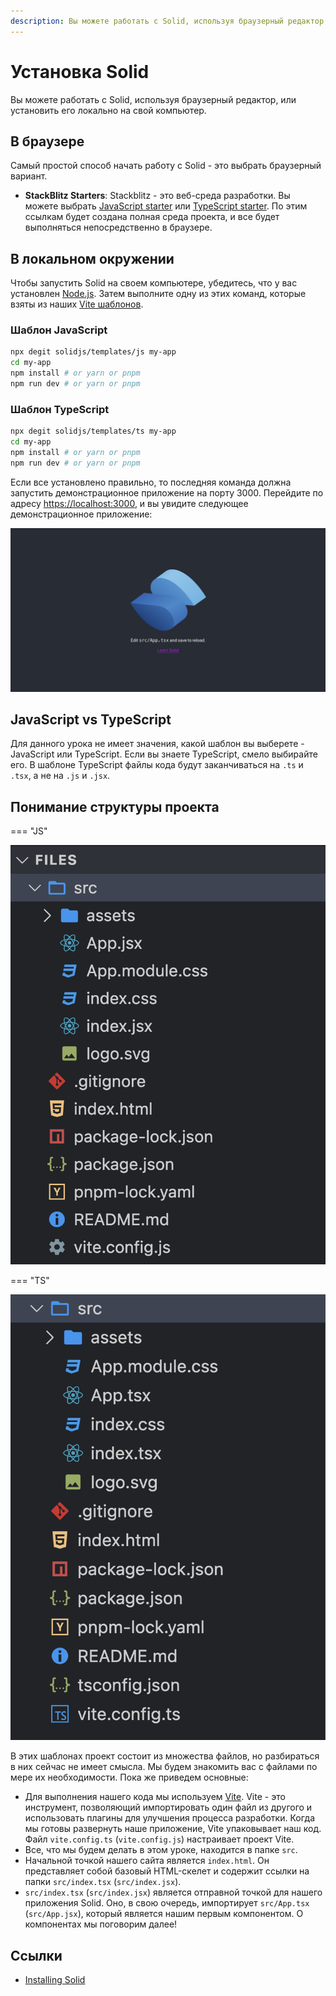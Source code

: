 ```yaml
---
description: Вы можете работать с Solid, используя браузерный редактор, или установить его локально на свой компьютер
---
```


# Установка Solid

Вы можете работать с Solid, используя браузерный редактор, или установить его локально на свой компьютер.

## В браузере

Самый простой способ начать работу с Solid - это выбрать браузерный вариант.

-   **StackBlitz Starters**: Stackblitz - это веб-среда разработки. Вы можете выбрать [JavaScript starter](https://stackblitz.com/github/solidjs/templates/tree/master/js) или [TypeScript starter](https://stackblitz.com/github/solidjs/templates/tree/master/ts). По этим ссылкам будет создана полная среда проекта, и все будет выполняться непосредственно в браузере.

## В локальном окружении

Чтобы запустить Solid на своем компьютере, убедитесь, что у вас установлен [Node.js](https://nodejs.org).
Затем выполните одну из этих команд, которые взяты из наших [Vite шаблонов](https://github.com/solidjs/templates).

### Шаблон JavaScript

```bash
npx degit solidjs/templates/js my-app
cd my-app
npm install # or yarn or pnpm
npm run dev # or yarn or pnpm
```

### Шаблон TypeScript

```bash
npx degit solidjs/templates/ts my-app
cd my-app
npm install # or yarn or pnpm
npm run dev # or yarn or pnpm
```

Если все установлено правильно, то последняя команда должна запустить демонстрационное приложение на порту 3000. Перейдите по адресу [https://localhost:3000](https://localhost:3000), и вы увидите следующее демонстрационное приложение:

![Screenshot of the Solid template running in a browser. There's a Solid logo rotating.](solid-start-app.png)

## JavaScript vs TypeScript

Для данного урока не имеет значения, какой шаблон вы выберете - JavaScript или TypeScript. Если вы знаете TypeScript, смело выбирайте его. В шаблоне TypeScript файлы кода будут заканчиваться на `.ts` и `.tsx`, а не на `.js` и `.jsx`.

## Понимание структуры проекта

=== "JS"

![Снимок экрана браузера файлов в Stackblitz, отображающего все файлы в шаблоне](template-files-js.png)

=== "TS"

![Снимок экрана браузера файлов в Stackblitz, отображающего все файлы в шаблоне TypeScript.](template-files-ts.png)

В этих шаблонах проект состоит из множества файлов, но разбираться в них сейчас не имеет смысла. Мы будем знакомить вас с файлами по мере их необходимости.
Пока же приведем основные:

-   Для выполнения нашего кода мы используем [Vite](https://vitejs.dev/). Vite - это инструмент, позволяющий импортировать один файл из другого и использовать плагины для улучшения процесса разработки. Когда мы готовы развернуть наше приложение, Vite упаковывает наш код.
    Файл `vite.config.ts` (`vite.config.js`) настраивает проект Vite.
-   Все, что мы будем делать в этом уроке, находится в папке `src`.
-   Начальной точкой нашего сайта является `index.html`. Он представляет собой базовый HTML-скелет и содержит ссылки на папки `src/index.tsx` (`src/index.jsx`).
-   `src/index.tsx` (`src/index.jsx`) является отправной точкой для нашего приложения Solid.
    Оно, в свою очередь, импортирует `src/App.tsx` (`src/App.jsx`), который является нашим первым компонентом. О компонентах мы поговорим далее!

## Ссылки

-   [Installing Solid](https://docs.solidjs.com/guides/tutorials/getting-started-with-solid/installing-solid)
